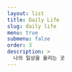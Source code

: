 ```yaml
---
layout: list
title: Daily Life
slug: daily life
menu: true
submenu: false
order: 3
description: >
  나의 일상을 올리는 곳
---
```


